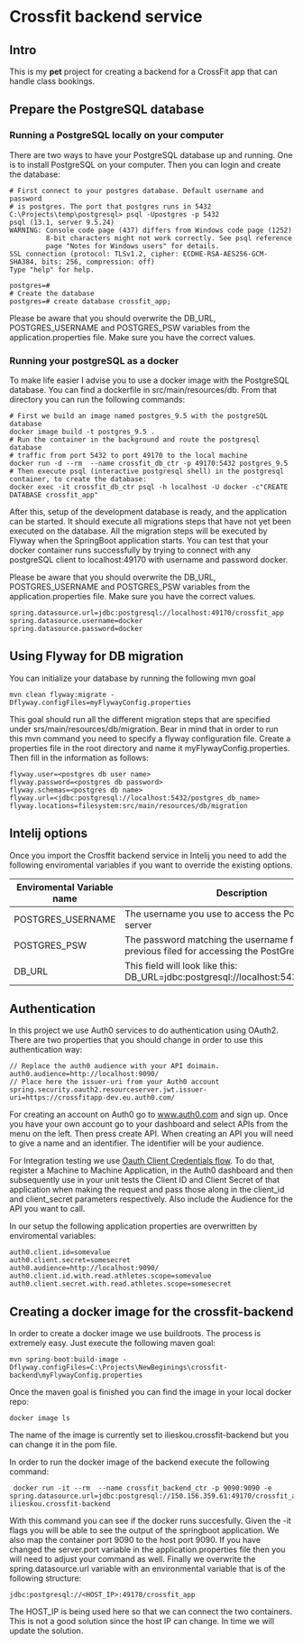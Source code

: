 # Crossfit backend service
## Intro 

This is my **pet** project for creating a backend for a CrossFit app that can handle class bookings. 

## Prepare the PostgreSQL database

### Running a PostgreSQL locally on your computer
There are two ways to have your PostgreSQL database up and running. 
One is to install PostgreSQL on your computer. Then you can login and create the 
database: 
```
# First connect to your postgres database. Default username and password 
# is postgres. The port that postgres runs in 5432
C:\Projects\temp\postgresql> psql -Upostgres -p 5432
psql (13.1, server 9.5.24)
WARNING: Console code page (437) differs from Windows code page (1252)
         8-bit characters might not work correctly. See psql reference
         page "Notes for Windows users" for details.
SSL connection (protocol: TLSv1.2, cipher: ECDHE-RSA-AES256-GCM-SHA384, bits: 256, compression: off)
Type "help" for help.

postgres=#
# Create the database 
postgres=# create database crossfit_app;
```
Please be aware that you should overwrite the DB_URL, POSTGRES_USERNAME and POSTGRES_PSW 
variables from the application.properties file. Make sure you have the correct values. 

### Running your postgreSQL as a docker 
To make life easier I advise you to use a docker image with the PostgreSQL database. 
You can find a dockerfile in src/main/resources/db. From that directory you can run the 
following commands: 
```
# First we build an image named postgres_9.5 with the postgreSQL database
docker image build -t postgres_9.5 . 
# Run the container in the background and route the postgresql database
# traffic from port 5432 to port 49170 to the local machine
docker run -d --rm  --name crossfit_db_ctr -p 49170:5432 postgres_9.5
# Then execute psql (interactive postgresql shell) in the postgresql container, to create the database:
docker exec -it crossfit_db_ctr psql -h localhost -U docker -c"CREATE DATABASE crossfit_app"
```
After this, setup of the development database is ready, and the application can be started. 
It should execute all migrations steps that have not yet been executed on the database.
All the migration steps will be executed by Flyway when the SpringBoot application starts. 
You can test that your docker container runs successfully by trying to connect with any 
postgreSQL client to localhost:49170 with username and password docker.

Please be aware that you should overwrite the DB_URL, POSTGRES_USERNAME and POSTGRES_PSW 
variables from the application.properties file. Make sure you have the correct values.
```
spring.datasource.url=jdbc:postgresql://localhost:49170/crossfit_app
spring.datasource.username=docker
spring.datasource.password=docker
```

## Using Flyway for DB migration
You can initialize your database by running the following mvn goal

```
mvn clean flyway:migrate -Dflyway.configFiles=myFlywayConfig.properties
```
This goal should run all the different migration steps that are specified under srs/main/resources/db/migration.
Bear in mind that in order to run this mvn command you need to specify a flyway configuration file.
Create a properties file in the root directory and name it myFlywayConfig.properties. Then fill in the information as follows:
```
flyway.user=<postgres db user name>
flyway.password=<postgres db password>
flyway.schemas=<postgres db name>
flyway.url=<jdbc:postgresql://localhost:5432/postgres_db_name>
flyway.locations=filesystem:src/main/resources/db/migration
```
## Intelij options 

Once you import the Crosffit backend service in Intelij you need to add the 
following enviromental variables if you want to override the existing options.

| Enviromental Variable name | Description                                                                                     |
|----------------------------|-------------------------------------------------------------------------------------------------|
| POSTGRES_USERNAME          | The username you use to access the PostGreSQL server                                            |
| POSTGRES_PSW               | The password matching the username from the previous  filed for accessing the PostGreSQL server |
| DB_URL                     | This field will look like this: DB_URL=jdbc:postgresql://localhost:5432/crossfit_app            |

## Authentication

In this project we use Auth0 services to do authentication using OAuth2. There are two properties that you should change
in order to use this authentication way:

```
// Replace the auth0 audience with your API doimain.
auth0.audience=http://localhost:9090/
// Place here the issuer-uri from your Auth0 account
spring.security.oauth2.resourceserver.jwt.issuer-uri=https://crossfitapp-dev.eu.auth0.com/
```

For creating an account on Auth0 go to www.auth0.com and sign up. Once you have your own 
account go to your dashboard and select APIs from the menu on the left. Then press create API. 
When creating an API you will need to give a name and an identifier. The identifier will be your audience.

For Integration testing we use [Oauth Client Credentials flow](https://auth0.com/docs/api/authentication#client-credentials). 
To do that, register a Machine to Machine Application, in the Auth0 dashboard and then subsequently use 
in your unit tests the Client ID and Client Secret of that application when making the request 
and pass those along in the client_id and client_secret parameters respectively. 
Also include the Audience for the API you want to call. 

In our setup the following application properties are overwritten by enviromental variables:
```
auth0.client.id=somevalue
auth0.client.secret=somesecret
auth0.audience=http://localhost:9090/
auth0.client.id.with.read.athletes.scope=somevalue
auth0.client.secret.with.read.athletes.scope=somesecret
```

## Creating a docker image for the crossfit-backend
In order to create a docker image we use buildroots. 
The process is extremely easy. Just execute the following maven goal: 
```
mvn spring-boot:build-image -Dflyway.configFiles=C:\Projects\NewBeginings\crossfit-backend\myFlywayConfig.properties
```
Once the maven goal is finished you can find the image in your local docker repo: 
```
docker image ls 
```
The name of the image is currently set to ilieskou.crossfit-backend but you can change it in the pom file.

In order to run the docker image of the backend execute the following command: 
```
 docker run -it --rm  --name crossfit_backend_ctr -p 9090:9090 -e spring.datasource.url=jdbc:postgresql://150.156.359.61:49170/crossfit_app  ilieskou.crossfit-backend
```
With this command you can see if the docker runs succesfully. Given the -it flags you will 
be able to see the output of the springboot application. We also map the container port 9090
to the host port 9090. If you have changed the server.port variable in the application.properties
file then you will need to adjust your command as well. Finally we overwrite the 
spring.datasource.url variable with an environmental variable that is of the following 
structure: 
```
jdbc:postgresql://<HOST_IP>:49170/crossfit_app
```
The HOST_IP is being used here so that we can connect the two containers. 
This is not a good solution since the host IP can change. In time we will update the solution.
